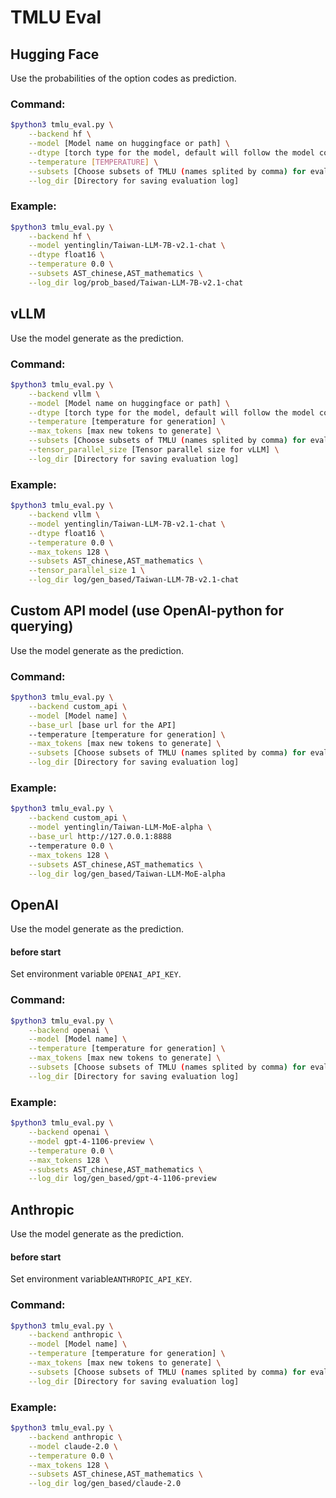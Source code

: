 # TMLU Eval

## Hugging Face

Use the probabilities of the option codes as prediction.

### Command:

```bash
$python3 tmlu_eval.py \
	--backend hf \
	--model [Model name on huggingface or path] \
	--dtype [torch type for the model, default will follow the model config] \
	--temperature [TEMPERATURE] \
	--subsets [Choose subsets of TMLU (names splited by comma) for evalutaion. Default is 'ALL'] \
	--log_dir [Directory for saving evaluation log]
```

### Example:

```bash
$python3 tmlu_eval.py \
	--backend hf \
	--model yentinglin/Taiwan-LLM-7B-v2.1-chat \
	--dtype float16 \
	--temperature 0.0 \
	--subsets AST_chinese,AST_mathematics \
	--log_dir log/prob_based/Taiwan-LLM-7B-v2.1-chat
```

## vLLM

Use the model generate as the prediction.

### Command:

```bash
$python3 tmlu_eval.py \
	--backend vllm \
	--model [Model name on huggingface or path] \
	--dtype [torch type for the model, default will follow the model config] \
	--temperature [temperature for generation] \
	--max_tokens [max new tokens to generate] \
	--subsets [Choose subsets of TMLU (names splited by comma) for evalutaion. Default is 'ALL']  \
	--tensor_parallel_size [Tensor parallel size for vLLM] \
	--log_dir [Directory for saving evaluation log]
```

### Example:

```bash
$python3 tmlu_eval.py \
	--backend vllm \
	--model yentinglin/Taiwan-LLM-7B-v2.1-chat \
	--dtype float16 \
	--temperature 0.0 \
	--max_tokens 128 \
	--subsets AST_chinese,AST_mathematics \
	--tensor_parallel_size 1 \
	--log_dir log/gen_based/Taiwan-LLM-7B-v2.1-chat
```

## Custom API model (use OpenAI-python for querying)

Use the model generate as the prediction.

### Command:

```bash
$python3 tmlu_eval.py \
	--backend custom_api \
	--model [Model name] \
	--base_url [base url for the API]
	--temperature [temperature for generation] \
	--max_tokens [max new tokens to generate] \
	--subsets [Choose subsets of TMLU (names splited by comma) for evalutaion. Default is 'ALL'] \
	--log_dir [Directory for saving evaluation log]
```

### Example:

```bash
$python3 tmlu_eval.py \
	--backend custom_api \
	--model yentinglin/Taiwan-LLM-MoE-alpha \
	--base_url http://127.0.0.1:8888
	--temperature 0.0 \
	--max_tokens 128 \
	--subsets AST_chinese,AST_mathematics \
	--log_dir log/gen_based/Taiwan-LLM-MoE-alpha
```

## OpenAI

Use the model generate as the prediction.

#### before start

Set environment variable `OPENAI_API_KEY`.

### Command:

```bash
$python3 tmlu_eval.py \
	--backend openai \
	--model [Model name] \
	--temperature [temperature for generation] \
	--max_tokens [max new tokens to generate] \
	--subsets [Choose subsets of TMLU (names splited by comma) for evalutaion. Default is 'ALL'] \
	--log_dir [Directory for saving evaluation log]
```

### Example:

```bash
$python3 tmlu_eval.py \
	--backend openai \
	--model gpt-4-1106-preview \
	--temperature 0.0 \
	--max_tokens 128 \
	--subsets AST_chinese,AST_mathematics \
	--log_dir log/gen_based/gpt-4-1106-preview
```

## Anthropic

Use the model generate as the prediction.

#### before start

Set environment variable`ANTHROPIC_API_KEY`.

### Command:

```bash
$python3 tmlu_eval.py \
	--backend anthropic \
	--model [Model name] \
	--temperature [temperature for generation] \
	--max_tokens [max new tokens to generate] \
	--subsets [Choose subsets of TMLU (names splited by comma) for evalutaion. Default is 'ALL'] \
	--log_dir [Directory for saving evaluation log]
```

### Example:

```bash
$python3 tmlu_eval.py \
	--backend anthropic \
	--model claude-2.0 \
	--temperature 0.0 \
	--max_tokens 128 \
	--subsets AST_chinese,AST_mathematics \
	--log_dir log/gen_based/claude-2.0
```

